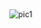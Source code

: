 ## 

![pic1](https://user-images.githubusercontent.com/44143282/57004033-4434f380-6b99-11e9-9b7b-095c7a9323f2.jpg)
